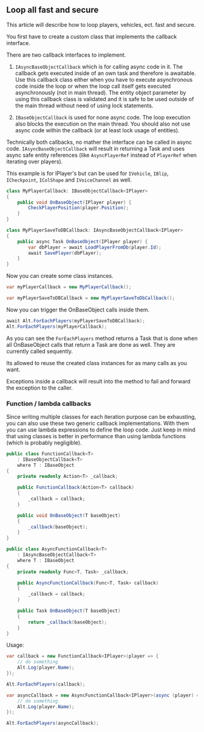 ## Loop all fast and secure

This article will describe how to loop players, vehicles, ect. fast and secure.

You first have to create a custom class that implements the callback interface.

There are two callback interfaces to implement.

1. ```IAsyncBaseObjectCallback``` which is for calling async code in it.
The callback gets executed inside of an own task and therefore is awaitable.
Use this callback class either when you have to execute asynchronous code inside the loop or when the loop call itself gets executed asynchronously (not in main thread).
The entity object parameter by using this callback class is validated and it is safe to be used outside of the main thread without need of using lock statements.

2. ```IBaseObjectCallback``` is used for none async code.
The loop execution also blocks the execution on the main thread.
You should also not use async code within the callback (or at least lock usage of entities). 

Technically both callbacks, no mather the interface can be called in async code. ```IAsyncBaseObjectCallback``` will result in returning a Task and uses async safe entity references (like ```AsyncPlayerRef``` instead of ```PlayerRef``` when iterating over players).

This example is for IPlayer's but can be used for ```IVehicle```, ```IBlip```, ```ICheckpoint```, ```IColShape``` and ```IVoiceChannel``` as well.

```csharp
class MyPlayerCallback: IBaseObjectCallback<IPlayer>
{
    public void OnBaseObject(IPlayer player) {
        CheckPlayerPosition(player.Position);
    }
}

class MyPlayerSaveToDBCallback: IAsyncBaseObjectCallback<IPlayer>
{
    public async Task OnBaseObject(IPlayer player) {
        var dbPlayer = await LoadPlayerFromDb(player.Id);
        await SavePlayer(dbPlayer);
    }
}
```

Now you can create some class instances.

```csharp
var myPlayerCallback = new MyPlayerCallback();

var myPlayerSaveToDBCallback = new MyPlayerSaveToDbCallback();
```

Now you can trigger the OnBaseObject calls inside them.

```csharp
await Alt.ForEachPlayers(myPlayerSaveToDBCallback);
Alt.ForEachPlayers(myPlayerCallback);
```

As you can see the ```ForEachPlayers``` method returns a Task that is done when all OnBaseObject calls that return a Task are done as well.
They are currently called sequently.

Its allowed to reuse the created class instances for as many calls as you want.

Exceptions inside a callback will result into the method to fail and forward the exception to the caller.

### Function / lambda callbacks

Since writing multiple classes for each iteration purpose can be exhausting, you can also use these two generic callback implementations.
With them you can use lambda expressions to define the loop code.
Just keep in mind that using classes is better in performance than using lambda functions (which is probably negligible).

```csharp
public class FunctionCallback<T>
	: IBaseObjectCallback<T>
	where T : IBaseObject
{
	private readonly Action<T> _callback;

	public FunctionCallback(Action<T> callback)
	{
		_callback = callback;
	}

	public void OnBaseObject(T baseObject)
	{
		_callback(baseObject);
	}
}

public class AsyncFunctionCallback<T>
	: IAsyncBaseObjectCallback<T>
	where T : IBaseObject
{
	private readonly Func<T, Task> _callback;

	public AsyncFunctionCallback(Func<T, Task> callback)
	{
		_callback = callback;
	}

	public Task OnBaseObject(T baseObject)
	{
		return _callback(baseObject);
	}
}
```

Usage:
```csharp
var callback = new FunctionCallback<IPlayer>(player => {
    // do something
    Alt.Log(player.Name);
});

Alt.ForEachPlayers(callback);
```

```csharp
var asyncCallback = new AsyncFunctionCallback<IPlayer>(async (player) => {
    // do something
    Alt.Log(player.Name);
});

Alt.ForEachPlayers(asyncCallback);
```
